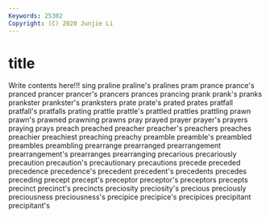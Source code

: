 ```yaml
---
Keywords: 25302
Copyright: (C) 2020 Junjie Li
---
```


# title

Write contents here!!!
sing 
praline 
praline's 
pralines 
pram 
prance 
prance's 
pranced 
prancer 
prancer's
prancers 
prances 
prancing 
prank 
prank's 
pranks 
prankster 
prankster's 
pranksters 
prate
prate's 
prated 
prates 
pratfall 
pratfall's 
pratfalls 
prating 
prattle 
prattle's 
prattled
prattles 
prattling 
prawn 
prawn's 
prawned 
prawning 
prawns 
pray 
prayed 
prayer
prayer's 
prayers 
praying 
prays 
preach 
preached 
preacher 
preacher's 
preachers 
preaches
preachier 
preachiest 
preaching 
preachy 
preamble 
preamble's 
preambled 
preambles 
preambling 
prearrange
prearranged 
prearrangement 
prearrangement's 
prearranges 
prearranging 
precarious 
precariously 
precaution 
precaution's 
precautionary
precautions 
precede 
preceded 
precedence 
precedence's 
precedent 
precedent's 
precedents 
precedes 
preceding
precept 
precept's 
preceptor 
preceptor's 
preceptors 
precepts 
precinct 
precinct's 
precincts 
preciosity
preciosity's 
precious 
preciously 
preciousness 
preciousness's 
precipice 
precipice's 
precipices 
precipitant 
precipitant's
